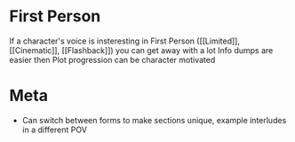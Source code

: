 # First Person
If a character's voice is insteresting in First Person ([[Limited]], [[Cinematic]], [[Flashback]]) you can get away with a lot
Info dumps are easier then
Plot progression can be character motivated

# Meta
- Can switch between forms to make sections unique, example interludes in a different POV